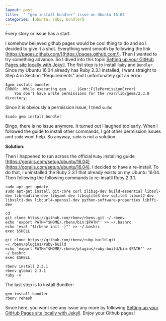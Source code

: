 ```yaml
---
layout: post
title:  ' "gem install bundler" issue on Ubuntu 16.04 '
categories: [ubuntu, ruby, bundler]
---
```


Every story or issue has a start.

I somehow believed github pages would be cool thing to do and so I decided to give it a shot. Everything went smooth by following the link [https://pages.github.com/](https://pages.github.com/). Then I wanted to try something advance. So I dived into this topic [Setting up your GitHub Pages site locally with Jekyll](https://help.github.com/articles/setting-up-your-github-pages-site-locally-with-jekyll/). The fist step is to install `Ruby` and `Bundler`. Since my Ubuntu 16.04 already has Ruby 2.3.1 installed, I went straight to Step 4 in Section "Requirements" and I unfortunately got an error:


```
$gem install bundler
ERROR:  While executing gem ... (Gem::FilePermissionError)
    You don't have write permissions for the /var/lib/gems/2.3.0 directory.
```

Since it is obviously a permission issue, I tried `sudo`:

```
$sudo gem install bundler
```
Bingo, there is no issue anymore. It turned out I laughed too early. When I followed the guide to install other commands, I got other permission issues and `sudo` wont help. So anyway, `sudo` is not a solution.

**Solution:**

Then I happened to run across the official `Ruby` installing guide [https://gorails.com/setup/ubuntu/16.04](https://gorails.com/setup/ubuntu/16.04). I decided to have a re-install. To do that, I uninstalled the Ruby 2.3.1 that already exists on my Ubuntu 16.04. Then following the following commands to re-insatll Ruby 2.3.1.


```
sudo apt-get update
sudo apt-get install git-core curl zlib1g-dev build-essential libssl-dev libreadline-dev libyaml-dev libsqlite3-dev sqlite3 libxml2-dev libxslt1-dev libcurl4-openssl-dev python-software-properties libffi-dev

cd
git clone https://github.com/rbenv/rbenv.git ~/.rbenv
echo 'export PATH="$HOME/.rbenv/bin:$PATH"' >> ~/.bashrc
echo 'eval "$(rbenv init -)"' >> ~/.bashrc
exec $SHELL

git clone https://github.com/rbenv/ruby-build.git ~/.rbenv/plugins/ruby-build
echo 'export PATH="$HOME/.rbenv/plugins/ruby-build/bin:$PATH"' >> ~/.bashrc
exec $SHELL

rbenv install 2.3.1
rbenv global 2.3.1
ruby -v
```

The last step is to install Bundler:

```
gem install bundler
rbenv rehash
```
Since here, you wont see any issue any more by following [Setting up your GitHub Pages site locally with Jekyll](https://help.github.com/articles/setting-up-your-github-pages-site-locally-with-jekyll/). Enjoy your Github pages!
